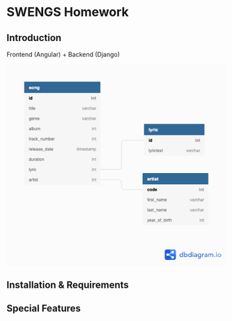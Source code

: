 # SWENGS Homework

## Introduction

Frontend (Angular) + Backend (Django)

![DatabaseDiag.](dbdiag.png)

## Installation & Requirements

## Special Features



